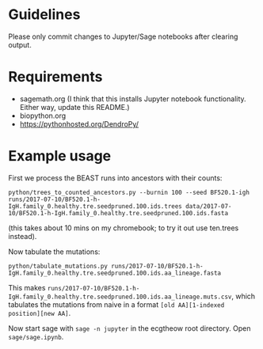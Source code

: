 # Guidelines

Please only commit changes to Jupyter/Sage notebooks after clearing output.


# Requirements

- sagemath.org (I think that this installs Jupyter notebook functionality. Either way, update this README.)
- biopython.org
- https://pythonhosted.org/DendroPy/


# Example usage

First we process the BEAST runs into ancestors with their counts:

    python/trees_to_counted_ancestors.py --burnin 100 --seed BF520.1-igh runs/2017-07-10/BF520.1-h-IgH.family_0.healthy.tre.seedpruned.100.ids.trees data/2017-07-10/BF520.1-h-IgH.family_0.healthy.tre.seedpruned.100.ids.fasta

(this takes about 10 mins on my chromebook; to try it out use ten.trees instead).

Now tabulate the mutations:

    python/tabulate_mutations.py runs/2017-07-10/BF520.1-h-IgH.family_0.healthy.tre.seedpruned.100.ids.aa_lineage.fasta

This makes `runs/2017-07-10/BF520.1-h-IgH.family_0.healthy.tre.seedpruned.100.ids.aa_lineage.muts.csv`, which tabulates the mutations from naive in a format `[old AA][1-indexed position][new AA]`.

Now start sage with `sage -n jupyter` in the ecgtheow root directory.
Open `sage/sage.ipynb`.
